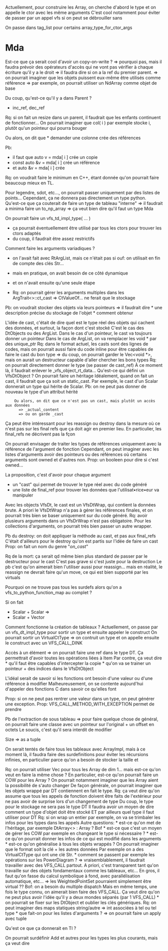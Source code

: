 Actuellement, pour construire les Array, on cherche d'abord le type et on appelle le ctor avec les même arguments
  C'est cool notamment pour éviter de passer par un appel vfs si on peut se débrouiller sans

On passe dans tag_list pour certains array_type_for_ctor_args

Mda
===

Est-ce que ça serait cool d'avoir un copy-on-write ?
  => pourquoi pas, mais il faudra prévoir des opérateurs d'accès qui ne vont pas vérifier à chaque écriture qu'il y a le droit
  => il faudra dire si on a la ref du premier parent.
  => on pourrait imaginer que les objets puissent eux-même être utilisés comme référence 
  => par exemple, on pourrait utiliser un NdArray comme objet de base

Du coup, qu'est-ce qu'il y a dans Parent ?
  * inc_ref, dec_ref

Rq: si on fait un resize dans un parent, il faudrait que les enfants continuent de fonctionner...
  On pourrait imaginer que col( i ) par exemple stocke i, plutôt qu'un pointeur qui pourra bouger

  Ou alors, on dit que 
    * demander une colonne crée des références 

Pb: 
  * il faut que auto v = mda[ i ] crée un copie
  * const auto &v = mda[ i ] crée un référence
  * et auto &v = mda[ i ] crée

Rq: on voudrait faire le minimum en C++, étant donnée qu'on pourrait faire beaucoup mieux en TL.

Pour legendre, sdot, etc..., on pourrait passer uniquement par des listes de points... 
  Cependant, ça ne donnera pas directement un type python.
  Qu'est-ce que ça couterait de faire un type de tableau "interne"
    => il faudrait a minima faire un to_np_array
    => ça veut bien dire qu'il faut un type Mda

On pourrait faire un vfs_td_impl_type( ... )
  * ça pourrait éventuellement être utilisé par tous les ctors pour trouver les ctors adaptés
  * du coup, il faudrait être assez restrictifs

Comment faire les arguments variadiques ?
  * on l'avait fait avec RtArgList, mais ce n'était pas si ouf: on utilisait en fin de compte des clés Str...
  * mais en pratique, on avait besoin de ce côté dynamique
  * et on n'avait ensuite qu'une seule étape 

  * Rq: on pourrait gérer les arguments multiples dans les ArgTrait<>::ct_cast
    =>  CtValueOf... ne ferait que le stockage


Pb: on voudrait stocker des objets via leurs pointeurs
  => il faudrait dire
    * une description précise du stockage de l'objet
    * comment obtenur

L'idée de cast, c'était de dire quel est le type réel des objets qui cachent des données, et surtout, la façon dont c'est stocké
  C'est le cas des DtObjects ou des ArgList.
    Dans le cas d'un pointeur, le cast va toujours donner un pointeur
    Dans le cas de ArgList, on va remplacer les void * par des unique_ptr<cast>
      Rq: dans le format actuel, les casts sont des lignes de codes, mais on pourrait aussi faire du code inline pour être capables de faire le cast du bon type
      => du coup, on pourrait garder le Vec<void *>, mais on aurait un destructeur capable d'aller chercher les bons types
      Rq: on pourrait directement donner le type (se passer de cast_ref)
        À ce moment là, il faudrait enlever le _vfs_object_rt_data...
        Qu'est-ce qui défini un VfsDtObject ?
          On pourrait faire un héritage
        Idéalement, quand on fait un cast, il faudrait que ça soit un static_cast. Par exemple, le cast d'un Scalar donnerait un type qui hérite de Scalar.
        Pb: on ne peut pas donner de nouveau le type d'un attribut hérité

        Ou alors, on dit que ce n'est pas un cast, mais plutôt un accès aux données
          => _actual_content
          => ou on garde _cast



  Ça peut être intéressant pour les reassign ou destroy dans la mesure où ce n'est pas sur les final refs que ça doit agir en premier lieu.
  En particulier, les final_refs ne décrivent pas la fçon 

On pourrait envisager de traiter les types de références uniquement avec la référence de l'argument de fonction
  Cependant, on peut imaginer avec les listes d'arguments avoir des pointeurs ou des références où certains arguments sont owned et d'autres non.
  Prop: un booleen pour dire si c'est owned...

La proposition, c'est d'avoir pour chaque argument
  * un "cast" qui permet de trouver le type réel avec du code généré
  * une liste de final_ref pour trouver les données que l'utilisat•rice•eur va manipuler

Avec les objects VfsDt, le cast est un VfsDtWrap, qui contient la données brute. A priori le VfsDtWrap n'a pas à gérer les références finales, et on pourrait très bien se baser uniquement sur du code généré.
  Rq: avoir plusieurs arguments dans un VfsDrWrap n'est pas obligatoire.
  Pour les collections d'arguments, on pourrait très bien passer un autre wrapper.
  
Pb du destroy: on doit appliquer la méthode au cast, et pas aux final_refs
  C'était d'ailleurs pour le destroy qu'on est partis sur l'idée de faire un cast
  Prop: on fait un nom du genre "_on_cast_"

Rq de la mort: ça serait qd même bien plus standard de passer par le destructeur pour le cast
  C'est pas grave si c'est juste pour la destruction
  Le pb c'est qu'on aimerait bien l'utiliser aussi pour reassign... mais en réalité, le reassign ne devrait faire qu'un move, ce qui est bien supporté par les virtuals

Pourquoi on ne trouve pas tous les surdefs alors qu'on a vfs_to_python_function_map au complet ?
  
Si on fait
  *  Scalar + Scalar => 
  *  Scalar + Vector

Comment fonctionne la création de tableaux ?
  Actuellement, on passe par un vfs_dt_impl_type pour sortir un type et ensuite appeler le construct
    On pourrait sortir un VirtualCtType
  => on contruit un type et on appelle ensuite le construct avec un VFS_CALL_DINK


Accès à un élément
  => on pourrait faire une ref dans le type DT. Ça permettrait d'avoir toutes les opérations liées à Item
  Par contre, ça veut dire 
    * qu'il faut être capables d'intercepter la copie
    * qu'on va se trainer un pointeur + des indices dans le VfsDtObject

L'idéal serait de savoir si les fonctions ont besoin d'une valeur ou d'une référence à modifier
  Malheureusement, on se contente aujourd'hui d'appeler des fonctions C dans savoir ce qu'elles font

Prop: si on ne peut pas rentrer une valeur dans un type, on peut générer une exception.
  Prop: VFS_CALL_METHOD_WITH_EXCEPTION permet de prendre

Pb de l'extraction de sous tableau 
  => pour faire quelque chose de général, on pourrait faire une classe avec un pointeur sur l'original + un offset en octets
  Le soucis, c'est qu'il sera interdit de modifier 

Size => as a tuple

On serait tentés de faire tous les tableaux avec ArrayImpl, mais à ce moment là, il faudra faire des surdefinitions pour éviter les récursions infinies, en particulier parce qu'on a besoin de stocker la taille et 

Rq: on pourrait utiliser Vec pour tous les Array de dim 1... mais est-ce qu'on veut en faire la même chose ? 
  En particulier, est-ce qu'on pourrait faire un COW pour les Array ?
  On pourrait notamment imaginer que les Array aient la possibilité de s'auto changer
  De façon générale, on pourrait imaginer que les objets wrappé par DT contiennent en fait le type.
  Rq: ça veut dire qu'on assume que tous les appels de fonction doivent être faits de l'extérieur pour ne pas avoir de surprise lors d'un changement de type
  Du coup, le type pour le stockage ne sera pas le type DT
  Il faudra avoir un moyen de dire comment un type d'objet doit être stocké ET par ailleurs quel type il faut utiliser pour DT
  Rq: si on wrap un entier par exemple, on va se trimbaler les infos pour les types dans les appels
  Autre questions:
    * est-ce qu'on met de l'héritage, par exemple DtArray<> : Array ? Bof
    * est-ce que c'est un moyen de gérer les COW par exemple en changeant le type si nécessaire ?
    * est-ce qu'on pourrait donner les infos de ce qui est modifié dans les arguments
    * est-ce qu'on généralise à tous les objets wrappés ? On pourrait imaginer que le format soit la clé + les autres données
      Par exemple on a des VirtualCtType qui ont une clé Str. 
    * comment se passent par exemple les opérations sur les PowerDiagram ?
      => vraisemblablement, il faudrait travailler avec des VFS_CALL partout.
        A priori, c'est transparent tant qu'on travaille sur des objets fondamentaux comme les tableaux, etc...
        En gros, il faut qu'on fasse du calcul symbolique à fond, avec parallélisation automatique, etc...
      => les WeightedPointSet pourraient simplement être virtual ?? Bof: on a besoin du multiple dispatch
        Mais en même temps, une fois le type connu, on aimerait bien faire des VFS_CALL.
        Ça veut dire qu'on ne peut plus avoir l'idée qu'il y a deux mondes séparés (par 1 VFS_CALL)
    * on pourrait se fixer sur les DtObject et oublier les clés génériques.
      Rq: on peut imaginer des maps statiques string/autre => int associées à tel ou tel type
    * que fait-on pour les listes d'arguments ?
      => on pourrait faire un apply avec tuple


Qu'est ce que ça donnerait en Tl ? 


On pourrait surdéfinir Add et autres pour les types les plus courants, mais ça veut dire 
